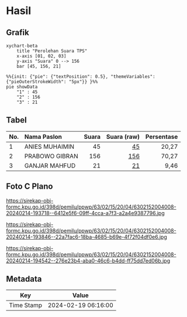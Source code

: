# Hasil

## Grafik

```mermaid
xychart-beta
    title "Perolehan Suara TPS"
    x-axis [01, 02, 03]
    y-axis "Suara" 0 --> 156
    bar [45, 156, 21]
```

```mermaid
%%{init: {"pie": {"textPosition": 0.5}, "themeVariables": {"pieOuterStrokeWidth": "5px"}} }%%
pie showData
    "1" : 45
    "2" : 156
    "3" : 21
```

## Tabel

| No. | Nama Paslon    | Suara | Suara (raw) | Persentase |
|:--- |:-------------- | -----:| -----------:| ----------:|
| 1   | ANIES MUHAIMIN | 45    | [45][p-1]   | 20,27      |
| 2   | PRABOWO GIBRAN | 156   | [156][p-2]  | 70,27      |
| 3   | GANJAR MAHFUD  | 21    | [21][p-3]   | 9,46       |


[p-1]: https://github.com/gigit-pemilu/pemilu-2024/blob/main/pilpres/hitung-suara/sub/63-kalimantan-selatan/sub/02-kotabaru/sub/15-sungai-durian/sub/2004-manunggul-lama/sub/008-tps/sub/paslon-1.txt
[p-2]: https://github.com/gigit-pemilu/pemilu-2024/blob/main/pilpres/hitung-suara/sub/63-kalimantan-selatan/sub/02-kotabaru/sub/15-sungai-durian/sub/2004-manunggul-lama/sub/008-tps/sub/paslon-2.txt
[p-3]: https://github.com/gigit-pemilu/pemilu-2024/blob/main/pilpres/hitung-suara/sub/63-kalimantan-selatan/sub/02-kotabaru/sub/15-sungai-durian/sub/2004-manunggul-lama/sub/008-tps/sub/paslon-3.txt

## Foto C Plano

https://sirekap-obj-formc.kpu.go.id/398d/pemilu/ppwp/63/02/15/20/04/6302152004008-20240214-193718--6412e5f6-09ff-4cca-a7f3-a2a4e9387796.jpg

https://sirekap-obj-formc.kpu.go.id/398d/pemilu/ppwp/63/02/15/20/04/6302152004008-20240214-193846--22a7fac6-18ba-4685-b69e-4f72f04df0e6.jpg

https://sirekap-obj-formc.kpu.go.id/398d/pemilu/ppwp/63/02/15/20/04/6302152004008-20240214-194542--276e23b4-aba0-46c6-b4dd-ff75dd7ed06b.jpg


## Metadata

| Key        | Value               |
| ---------- | ------------------- |
| Time Stamp | 2024-02-19 06:16:00 |



